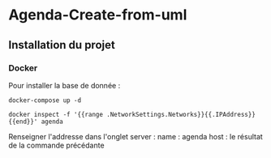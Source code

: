 # Agenda-Create-from-uml

## Installation du projet

### Docker

Pour installer la base de donnée :

```shell
docker-compose up -d
```

```shell
docker inspect -f '{{range .NetworkSettings.Networks}}{{.IPAddress}}{{end}}' agenda
```

Renseigner l'addresse dans l'onglet server :
name : agenda
host : le résultat de la commande précédante

